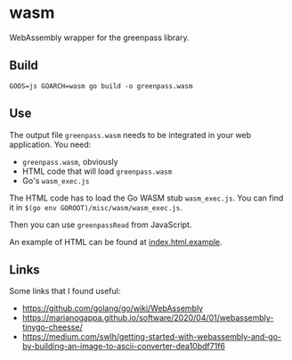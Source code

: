# wasm

WebAssembly wrapper for the greenpass library.

## Build

```
GOOS=js GOARCH=wasm go build -o greenpass.wasm
```

## Use

The output file `greenpass.wasm` needs to be integrated in your web application.
You need:
* `greenpass.wasm`, obviously
* HTML code that will load `greenpass.wasm`
* Go's `wasm_exec.js`

The HTML code has to load the Go WASM stub `wasm_exec.js`. You can find it in
`$(go env GOROOT)/misc/wasm/wasm_exec.js`.

Then you can use `greenpassRead` from JavaScript.

An example of HTML can be found at [index.html.example](index.html.example).


## Links

Some links that I found useful:
* https://github.com/golang/go/wiki/WebAssembly
* https://marianogappa.github.io/software/2020/04/01/webassembly-tinygo-cheesse/
* https://medium.com/swlh/getting-started-with-webassembly-and-go-by-building-an-image-to-ascii-converter-dea10bdf71f6
